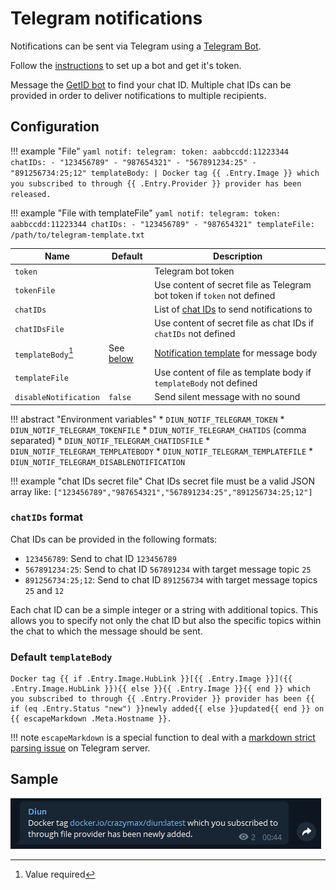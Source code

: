 # Telegram notifications

Notifications can be sent via Telegram using a [Telegram Bot](https://core.telegram.org/bots).

Follow the [instructions](https://core.telegram.org/bots#6-botfather) to set up a bot and get it's token.

Message the [GetID bot](https://t.me/getidsbot) to find your chat ID.
Multiple chat IDs can be provided in order to deliver notifications to multiple recipients.

## Configuration

!!! example "File"
    ```yaml
    notif:
      telegram:
        token: aabbccdd:11223344
        chatIDs:
          - "123456789"
          - "987654321"
          - "567891234:25"
          - "891256734:25;12"
        templateBody: |
          Docker tag {{ .Entry.Image }} which you subscribed to through {{ .Entry.Provider }} provider has been released.
    ```

!!! example "File with templateFile"
    ```yaml
    notif:
      telegram:
        token: aabbccdd:11223344
        chatIDs:
          - "123456789"
          - "987654321"
        templateFile: /path/to/telegram-template.txt
    ```

| Name                  | Default                            | Description                                                               |
|-----------------------|------------------------------------|---------------------------------------------------------------------------|
| `token`               |                                    | Telegram bot token                                                        |
| `tokenFile`           |                                    | Use content of secret file as Telegram bot token if `token` not defined   |
| `chatIDs`             |                                    | List of [chat IDs](#chatids-format) to send notifications to              |
| `chatIDsFile`         |                                    | Use content of secret file as chat IDs if `chatIDs` not defined           |
| `templateBody`[^1]    | See [below](#default-templatebody) | [Notification template](../faq.md#notification-template) for message body |
| `templateFile`        |                                    | Use content of file as template body if `templateBody` not defined        |
| `disableNotification` | `false`                            | Send silent message with no sound                                         |

!!! abstract "Environment variables"
    * `DIUN_NOTIF_TELEGRAM_TOKEN`
    * `DIUN_NOTIF_TELEGRAM_TOKENFILE`
    * `DIUN_NOTIF_TELEGRAM_CHATIDS` (comma separated)
    * `DIUN_NOTIF_TELEGRAM_CHATIDSFILE`
    * `DIUN_NOTIF_TELEGRAM_TEMPLATEBODY`
    * `DIUN_NOTIF_TELEGRAM_TEMPLATEFILE`
    * `DIUN_NOTIF_TELEGRAM_DISABLENOTIFICATION`

!!! example "chat IDs secret file"
    Chat IDs secret file must be a valid JSON array like: `["123456789","987654321","567891234:25","891256734:25;12"]`

### `chatIDs` format

Chat IDs can be provided in the following formats:

* `123456789`: Send to chat ID `123456789`
* `567891234:25`: Send to chat ID `567891234` with target message topic `25`
* `891256734:25;12`: Send to chat ID `891256734` with target message topics `25` and `12`

Each chat ID can be a simple integer or a string with additional topics. This
allows you to specify not only the chat ID but also the specific topics within
the chat to which the message should be sent.

### Default `templateBody`

```
Docker tag {{ if .Entry.Image.HubLink }}[{{ .Entry.Image }}]({{ .Entry.Image.HubLink }}){{ else }}{{ .Entry.Image }}{{ end }} which you subscribed to through {{ .Entry.Provider }} provider has been {{ if (eq .Entry.Status "new") }}newly added{{ else }}updated{{ end }} on {{ escapeMarkdown .Meta.Hostname }}.
```

!!! note
    `escapeMarkdown` is a special function to deal with a [markdown strict parsing issue](https://github.com/crazy-max/diun/issues/162#issuecomment-683095898) on Telegram server.

## Sample

![](../assets/notif/telegram.png)

[^1]: Value required
